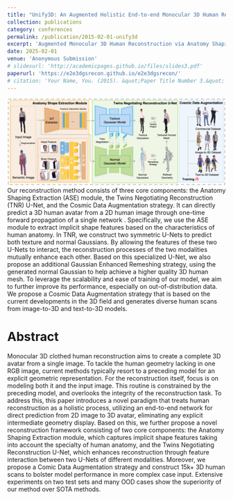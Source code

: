 ```yaml
---
title: "Unify3D: An Augmented Holistic End-to-end Monocular 3D Human Reconstruction via Anatomy Shaping and Twins Negotiating"
collection: publications
category: conferences
permalink: /publication/2015-02-01-unify3d
excerpt: 'Augmented Monocular 3D Human Reconstruction via Anatomy Shaping and Twins Negotiating'
date: 2025-02-01
venue: 'Anonymous Submission'
# slidesurl: 'http://academicpages.github.io/files/slides3.pdf'
paperurl: 'https://e2e3dgsrecon.github.io/e2e3dgsrecon/'
# citation: 'Your Name, You. (2015). &quot;Paper Title Number 3.&quot; <i>Journal 1</i>. 1(3).'
---
```


![overview](../images/paper_overview/overview_unify3d.png)
Our reconstruction method consists of three core components: the Anatomy Shaping Extraction (ASE) module, the Twins Negotiating Reconstruction (TNR) U-Net, and the Cosmic Data Augmentation strategy. It can directly predict a 3D human avatar from a 2D human image through one-time forward propagation of a single network . Specifically, we use the ASE module to extract implicit shape features based on the characteristics of human anatomy. In TNR, we construct two symmetric U-Nets to predict both texture and normal Gaussians. By allowing the features of these two U-Nets to interact, the reconstruction processes of the two modalities mutually enhance each other. Based on this specialized U-Net, we also propose an additional Gaussian Enhanced Remeshing strategy, using the generated normal Gaussian to help achieve a higher quality 3D human mesh. To leverage the scalability and ease of training of our model, we aim to further improve its performance, especially on out-of-distribution data. We propose a Cosmic Data Augmentation strategy that is based on the current developments in the 3D field and generates diverse human scans from image-to-3D and text-to-3D models.


# Abstract
Monocular 3D clothed human reconstruction aims to create a complete 3D avatar from a single image. To tackle the human geometry lacking in one RGB image, current methods typically resort to a preceding model for an explicit geometric representation. For the reconstruction itself, focus is on modeling both it and the input image. This routine is constrained by the preceding model, and overlooks the integrity of the reconstruction task. To address this, this paper introduces a novel paradigm that treats human reconstruction as a holistic process, utilizing an end-to-end network for direct prediction from 2D image to 3D avatar, eliminating any explicit intermediate geometry display. Based on this, we further propose a novel reconstruction framework consisting of two core components: the Anatomy Shaping Extraction module, which captures implicit shape features taking into account the specialty of human anatomy, and the Twins Negotiating Reconstruction U-Net, which enhances reconstruction through feature interaction between two U-Nets of different modalities. Moreover, we propose a Comic Data Augmentation strategy and construct 15k+ 3D human scans to bolster model performance in more complex case input. Extensive experiments on two test sets and many OOD cases show the superiority of our method over SOTA methods.
